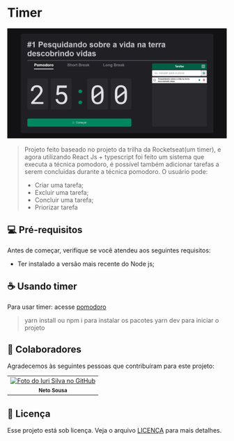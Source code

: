 # Timer

<img src=".repository/assets/project_img.png" alt="Exemplo imagem">

> Projeto feito baseado no projeto da trilha da Rocketseat(um timer), e agora utilizando React Js + typescript foi feito um sistema que executa a técnica pomodoro, é possível também adicionar tarefas a serem concluidas durante a técnica pomodoro. O usuário pode:
> * Criar uma tarefa;
> * Excluir uma tarefa;
> * Concluir uma tarefa;
> * Priorizar tarefa

## 💻 Pré-requisitos

Antes de começar, verifique se você atendeu aos seguintes requisitos:

* Ter instalado a versão mais recente do Node js;

## ☕ Usando timer

Para usar timer:
acesse
[pomodoro](https://netosouza22.github.io/pomodoro/)

 > yarn install ou npm i para instalar os pacotes
 > yarn dev para iniciar o projeto

## 🤝 Colaboradores

Agradecemos às seguintes pessoas que contribuíram para este projeto:

<table>
  <tr>
    <td align="center">
      <a href="#">
        <img src="https://avatars3.githubusercontent.com/u/31936044" width="100px;" alt="Foto do Iuri Silva no GitHub"/><br>
        <sub>
          <b>Neto Sousa</b>
        </sub>
      </a>
    </td>
  </tr>
</table>

## 📝 Licença

Esse projeto está sob licença. Veja o arquivo [LICENÇA](LICENSE.md) para mais detalhes.
